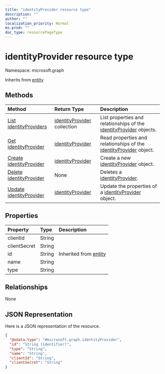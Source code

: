 ```yaml
---
title: "identityProvider resource type"
description: ""
author: ""
localization_priority: Normal
ms.prod: ""
doc_type: resourcePageType
---
```


# identityProvider resource type


Namespace: microsoft.graph




Inherits from [entity](../resources/entity.md)

## Methods
|Method|Return Type|Description|
|:---|:---|:---|
|[List identityProviders](../api/identityprovider-list.md)|[identityProvider](../resources/identityprovider.md) collection|List properties and relationships of the [identityProvider](../resources/identityprovider.md) objects.|
|[Get identityProvider](../api/identityprovider-get.md)|[identityProvider](../resources/identityprovider.md)|Read properties and relationships of the [identityProvider](../resources/identityprovider.md) object.|
|[Create identityProvider](../api/identityprovider-post-identityproviders.md)|[identityProvider](../resources/identityprovider.md)|Create a new [identityProvider](../resources/identityprovider.md) object.|
|[Delete identityProvider](../api/identityprovider-delete.md)|None|Deletes a [identityProvider](../resources/identityprovider.md).|
|[Update identityProvider](../api/identityprovider-update.md)|[identityProvider](../resources/identityprovider.md)|Update the properties of a [identityProvider](../resources/identityprovider.md) object.|

## Properties
|Property|Type|Description|
|:---|:---|:---|
|clientId|String||
|clientSecret|String||
|id|String| Inherited from [entity](../resources/entity.md)|
|name|String||
|type|String||

## Relationships
None

## JSON Representation
Here is a JSON representation of the resource.
<!-- {
  "blockType": "resource",
  "keyProperty": "id",
  "@odata.type": "microsoft.graph.identityProvider",
  "baseType": "microsoft.graph.entity",
  "openType": false
}
-->
``` json
{
  "@odata.type": "#microsoft.graph.identityProvider",
  "id": "String (identifier)",
  "type": "String",
  "name": "String",
  "clientId": "String",
  "clientSecret": "String"
}
```

